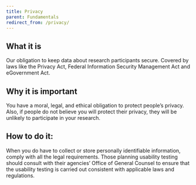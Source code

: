 ```yaml
---
title: Privacy
parent: Fundamentals
redirect_from: /privacy/
---
```


## What it is

Our obligation to keep data about research participants secure. Covered by laws like the Privacy Act, Federal Information Security Management Act and eGovernment Act.

## Why it is important

You have a moral, legal, and ethical obligation to protect people’s privacy. Also, if people do not believe you will protect their privacy, they will be unlikely to participate in your research.

## How to do it:

When you do have to collect or store personally identifiable information, comply with all the legal requirements. Those planning usability testing should consult with their agencies’ Office of General Counsel to ensure that the usability testing is carried out consistent with applicable laws and regulations.
